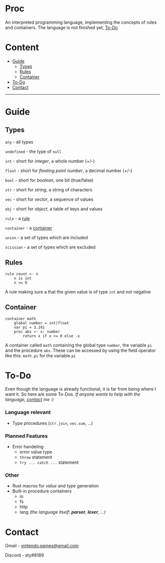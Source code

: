 # Proc
An interpreted programming language, implementing the concepts of rules and containers. The language is not finished yet, [To-Do](#to-do)

# Content
- [Guide](#guide)
    - [Types](#types)
    - [Rules](#rules)
    - [Container](#container)
- [To-Do](#to-do)
- [Contact](#contact)

---

# Guide

## Types
`any` - all types

`undefined` - the type of `null`

`int` - short for *integer*, a whole number (+/-)

`float` - short for *floating point number*, a decimal number (+/-)

`bool` - short for *boolean*, one bit (true/false)

`str` - short for *string*, a string of characters

`vec` - short for *vector*, a sequence of values

`obj` - short for *object*, a table of keys and values

`rule` - a [rule](#rules)

`container` - a [container](#container)

`union` - a set of types which are included

`scission` - a set of types which are excluded

## Rules
```
rule count <- n
    n is int
    n >= 0
```
A rule making sure a that the given value is of type `int` and not negative

## Container
```
container math
    global number = int|float
    var pi = 3.141
    proc abs <- x: number
        return x if x >= 0 else -x
```
A container called `math` containing the global type `number`, the variable `pi` and the procedure `abs`. These can be accessed by using the field operator like this: `math.pi` for the variable `pi`

# To-Do
Even though the language is already functional, it is far from being where I want it. So here are some To-Dos. 
*If anyone wants to help with the language, [contact](#contact) me :)*

### Language relevant
- Type procedures (`str.join`, `vec.sum`, ...)
### Planned Features
- Error handeling
    - error value type
    - `throw` statement
    - `try ... catch ...` statement
### Other
- Rust macros for *value* and *type* generation
- Built-in procedure containers
    - io
    - fs
    - http
    - lang *(the language itself: **parser**, **lexer**, ...)*

# Contact

Gmail - vintendo.games@gmail.com

Discord - sty#8189
